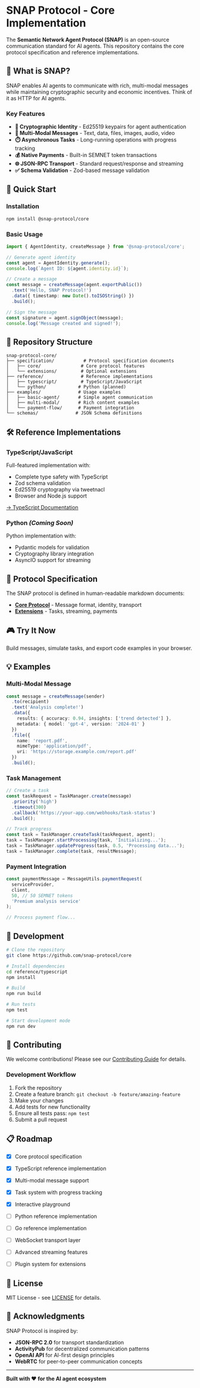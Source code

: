 # SNAP Protocol - Core Implementation

The **Semantic Network Agent Protocol (SNAP)** is an open-source communication standard for AI agents. This repository contains the core protocol specification and reference implementations.

## 🎯 What is SNAP?

SNAP enables AI agents to communicate with rich, multi-modal messages while maintaining cryptographic security and economic incentives. Think of it as HTTP for AI agents.

### Key Features

- **🔐 Cryptographic Identity** - Ed25519 keypairs for agent authentication
- **📝 Multi-Modal Messages** - Text, data, files, images, audio, video
- **⏱️ Asynchronous Tasks** - Long-running operations with progress tracking  
- **💰 Native Payments** - Built-in SEMNET token transactions
- **🌐 JSON-RPC Transport** - Standard request/response and streaming
- **✅ Schema Validation** - Zod-based message validation

## 🚀 Quick Start

### Installation

```bash
npm install @snap-protocol/core
```

### Basic Usage

```typescript
import { AgentIdentity, createMessage } from '@snap-protocol/core';

// Generate agent identity
const agent = AgentIdentity.generate();
console.log(`Agent ID: ${agent.identity.id}`);

// Create a message
const message = createMessage(agent.exportPublic())
  .text('Hello, SNAP Protocol!')
  .data({ timestamp: new Date().toISOString() })
  .build();

// Sign the message
const signature = agent.signObject(message);
console.log('Message created and signed!');
```

## 📁 Repository Structure

```
snap-protocol-core/
├── specification/           # Protocol specification documents
│   ├── core/               # Core protocol features
│   └── extensions/         # Optional extensions
├── reference/              # Reference implementations
│   ├── typescript/         # TypeScript/JavaScript
│   └── python/            # Python (planned)
├── examples/              # Usage examples
│   ├── basic-agent/       # Simple agent communication
│   ├── multi-modal/       # Rich content examples
│   └── payment-flow/      # Payment integration
└── schemas/              # JSON Schema definitions
```

## 🛠️ Reference Implementations

### TypeScript/JavaScript

Full-featured implementation with:
- Complete type safety with TypeScript
- Zod schema validation
- Ed25519 cryptography via tweetnacl
- Browser and Node.js support

[→ TypeScript Documentation](./reference/typescript/README.md)

### Python *(Coming Soon)*

Python implementation with:
- Pydantic models for validation
- Cryptography library integration
- AsyncIO support for streaming

## 📖 Protocol Specification

The SNAP protocol is defined in human-readable markdown documents:

- **[Core Protocol](./specification/core/)** - Message format, identity, transport
- **[Extensions](./specification/extensions/)** - Tasks, streaming, payments

## 🎮 Try It Now


Build messages, simulate tasks, and export code examples in your browser.

## 💡 Examples

### Multi-Modal Message

```typescript
const message = createMessage(sender)
  .to(recipient)
  .text('Analysis complete!')
  .data({
    results: { accuracy: 0.94, insights: ['trend detected'] },
    metadata: { model: 'gpt-4', version: '2024-01' }
  })
  .file({
    name: 'report.pdf',
    mimeType: 'application/pdf',
    uri: 'https://storage.example.com/report.pdf'
  })
  .build();
```

### Task Management

```typescript
// Create a task
const taskRequest = TaskManager.create(message)
  .priority('high')
  .timeout(300)
  .callback('https://your-app.com/webhooks/task-status')
  .build();

// Track progress
const task = TaskManager.createTask(taskRequest, agent);
task = TaskManager.startProcessing(task, 'Initializing...');
task = TaskManager.updateProgress(task, 0.5, 'Processing data...');
task = TaskManager.complete(task, resultMessage);
```

### Payment Integration

```typescript
const paymentMessage = MessageUtils.paymentRequest(
  serviceProvider,
  client,
  50, // 50 SEMNET tokens
  'Premium analysis service'
);

// Process payment flow...
```

## 🔧 Development

```bash
# Clone the repository
git clone https://github.com/snap-protocol/core

# Install dependencies
cd reference/typescript
npm install

# Build
npm run build

# Run tests
npm test

# Start development mode
npm run dev
```

## 🤝 Contributing

We welcome contributions! Please see our [Contributing Guide](CONTRIBUTING.md) for details.

### Development Workflow

1. Fork the repository
2. Create a feature branch: `git checkout -b feature/amazing-feature`
3. Make your changes
4. Add tests for new functionality
5. Ensure all tests pass: `npm test`
6. Submit a pull request

## 📋 Roadmap

- [x] Core protocol specification
- [x] TypeScript reference implementation
- [x] Multi-modal message support
- [x] Task system with progress tracking
- [x] Interactive playground
- [ ] Python reference implementation
- [ ] Go reference implementation
- [ ] WebSocket transport layer
- [ ] Advanced streaming features
- [ ] Plugin system for extensions


## 📄 License

MIT License - see [LICENSE](LICENSE) for details.

## 🙏 Acknowledgments

SNAP Protocol is inspired by:
- **JSON-RPC 2.0** for transport standardization
- **ActivityPub** for decentralized communication patterns  
- **OpenAI API** for AI-first design principles
- **WebRTC** for peer-to-peer communication concepts

---

**Built with ❤️ for the AI agent ecosystem**

